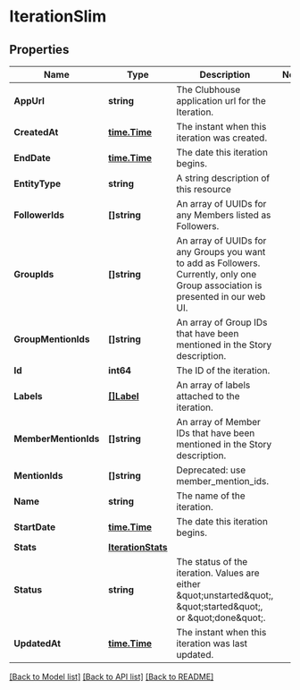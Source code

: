 # IterationSlim

## Properties

Name | Type | Description | Notes
------------ | ------------- | ------------- | -------------
**AppUrl** | **string** | The Clubhouse application url for the Iteration. | 
**CreatedAt** | [**time.Time**](time.Time.md) | The instant when this iteration was created. | 
**EndDate** | [**time.Time**](time.Time.md) | The date this iteration begins. | 
**EntityType** | **string** | A string description of this resource | 
**FollowerIds** | **[]string** | An array of UUIDs for any Members listed as Followers. | 
**GroupIds** | **[]string** | An array of UUIDs for any Groups you want to add as Followers. Currently, only one Group association is presented in our web UI. | 
**GroupMentionIds** | **[]string** | An array of Group IDs that have been mentioned in the Story description. | 
**Id** | **int64** | The ID of the iteration. | 
**Labels** | [**[]Label**](Label.md) | An array of labels attached to the iteration. | 
**MemberMentionIds** | **[]string** | An array of Member IDs that have been mentioned in the Story description. | 
**MentionIds** | **[]string** | Deprecated: use member_mention_ids. | 
**Name** | **string** | The name of the iteration. | 
**StartDate** | [**time.Time**](time.Time.md) | The date this iteration begins. | 
**Stats** | [**IterationStats**](IterationStats.md) |  | 
**Status** | **string** | The status of the iteration. Values are either \&quot;unstarted\&quot;, \&quot;started\&quot;, or \&quot;done\&quot;. | 
**UpdatedAt** | [**time.Time**](time.Time.md) | The instant when this iteration was last updated. | 

[[Back to Model list]](../README.md#documentation-for-models) [[Back to API list]](../README.md#documentation-for-api-endpoints) [[Back to README]](../README.md)


